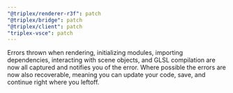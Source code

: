 ```yaml
---
"@triplex/renderer-r3f": patch
"@triplex/bridge": patch
"@triplex/client": patch
"triplex-vsce": patch
---
```


Errors thrown when rendering, initializing modules, importing dependencies, interacting with scene objects, and GLSL compilation are now all captured and notifies you of the error. Where possible the errors are now also recoverable, meaning you can update your code, save, and continue right where you leftoff.
